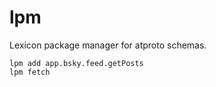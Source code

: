 # lpm

Lexicon package manager for atproto schemas.

```
lpm add app.bsky.feed.getPosts
lpm fetch
```
